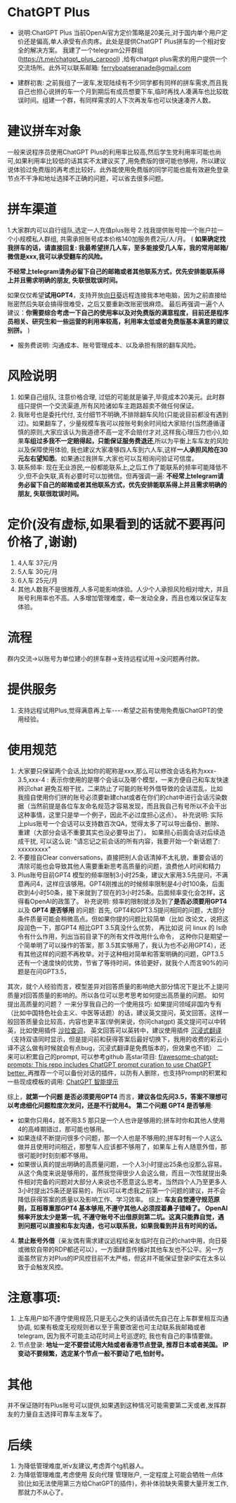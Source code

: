 # ChatGPT Plus
- 说明:ChatGPT Plus 当前OpenAi官方定价策略是20美元,对于国内单个用户定价还是偏高,单人承受有点肉疼。此处是提供ChatGPT Plus拼车的一个相对安全的解决方案。
我建了一个telegram公开群组(https://t.me/chatgpt_plus_carpool) ,给有chatgpt plus需求的用户提供一个交流场所。此外可以联系邮箱: ferryboatseranade@gmail.com

- 建群初衷: 之前我组了一波车,发现陆续有不少同学都有同样的拼车需求,而且我自己也担心说拼的车一个月到期后有成员想要下车,临时再找人凑满车也比较耽误时间。组建一个群，有同样需求的人下次再发车也可以快速凑齐人数。

# 建议拼车对象
一般来说程序员使用ChatGPT Plus的利用率比较高,然后学生党利用率可能也尚可,如果利用率比较低的话其实不太建议买了,用免费版的很可能也够用，所以建议说体验过免费版的再考虑比较好。此外能使用免费版的同学可能也能有效避免登录节点不干净和地址选择不正确的问题，可以省去很多问题。

# 拼车渠道
1.大家群内可以自行组队,选定一人充值plus账号 
2.找我提供账号按一个账户拉一个小规模私人群组, 共需承担账号成本价格140加服务费2元/人/月。
(
**如果确定找我拼车的话，请直接回复: 我最希望拼几人车，至多能接受几人车，我的常用邮箱/微信是xxx,我可以承受翻车的风险。**

**不经常上telegram请务必留下自己的邮箱或者其他联系方式，优先安排能联系得上并且需求明确的朋友, 失联很耽误时间。**

如果仅仅希望**试用GPT4**，支持开放[向日葵](https://sunlogin.oray.com/download?categ=personal)远程连接我本地电脑，因为之前直接给账密然后失联会搞得很难受，之后又要重新改账密很麻烦。
最后再强调一遍个人建议：**你需要综合考虑一下自己的使用率以及对免费版的满意程度，目前还是程序员相关、研究生和一些运营的利用率较高，利用率太低或者免费版基本满意的建议别拼。**
)

- 服务费说明: 沟通成本、账号管理成本、以及承担有限的翻车风险。

# 风险说明
1. 如果自己组队, 注意价格合理, 过低的可能就是骗子,毕竟成本20美元。此时群组只提供一个交流渠道,所有风险诸如车主跑路超卖不做任何保证。
2. 我账号也是委托代付, 支付细节不明确,不排除翻车风险(只能说目前都没有遇到过)。如果翻车了，少量规模车我可以按账号剩余时间给大家赔付(当然遵循谨慎的原则,大家应该认为我道德不高一定不会赔付才对,这样我心理压力也小),如果**车组过多我不一定赔得起，只能保证服务费退还**,所以为平衡上车车友的风险以及保障使用体验, 我也建议大家凑够四人车到六人车,这样**一人承担风险在30元左右望知悉**。如果通过我拼车,大家也可以互相询问验证可信度。
3. 联系频率: 现在无业游民,一般都能联系上,之后工作了能联系的频率可能降低不少,但不会失联,真有必要时可以加微信。但再强调一遍: **不经常上telegram请务必留下自己的邮箱或者其他联系方式，优先安排能联系得上并且需求明确的朋友, 失联很耽误时间。**


# 定价(没有虚标,如果看到的话就不要再问价格了,谢谢)
1. 4人车 37元/月
2. 5人车 30元/月
3. 6人车 25元/月
4. 其他人数我不是很推荐,人多可能影响体验。人少个人承担风险相对增大，并且账号利用率也不高。人多增加管理难度，牵一发动全身，而且也难以保证车友体验。
# 流程
群内交流->以账号为单位建小的拼车群->支持远程试用->没问题再付款。
# 提供服务
1. 支持远程试用Plus,觉得满意再上车----希望之前有使用免费版ChatGPT的使用经验。
# 使用规范
1.  大家要只保留两个会话,比如你的昵称是xxx,那么可以修改会话名称为xxx-3.5,xxx-4 : 表示你使用的是哪个会话以及哪个模型，一来方便自己和车友快速辨识chat 避免互相干扰，二来防止了可能的账号外借导致的会话混乱，比如我擅自使用你们拼的账号必须要新建chat或者在你们的chat中进行会话污染数据（当然前提是各位车友命名规范才容易发现，而且我自己有号所以不会干出这种事情，这里只是举一个例子，因此不必过度担心这点）。
补充说明: 实际上plus账号一个会话可以支持数百次QA，觉得太多了可以导出备份、删除、重建（大部分会话不重要其实也没必要导出了）。
如果担心前面会话对后续造成干扰, 可以这么说:  "请忘记之前会话的所有内容，我要开始一个新话题了: xxxxxxxxx"
2. 不要擅自Clear conversations，直接把别人会话清掉不太礼貌，重要会话的清除可能也会导致其他人需要重新思考高质量的问题，浪费他人时间和精力
3. Plus账号目前GPT4 模型的频率限制3小时25条，建议大家用3.5先提问，不满意再问4，这样应该够用。GPT4刚推出的时候频率限制是4小时100条，后面砍到4小时50条，接下来就到了现在的3小时25条。后面频率变化会怎样，这得看OpenAI的政策了。
补充说明: 频率的限制就涉及到了**是否必须要用GPT4**  以及 **GPT4 是否够用** 的问题: 
首先, GPT4和GPT3.5提问相同的问题，大部分条件质量可能会稍微高点。但如果你提的问题比较简单（比如 改论文，说把这段润色一下，那GPT4 相比GPT 3.5真没什么优势， 再比如说 问 linux 的 ls命令有什么作用，列出当前目录下的所有文件改用什么命令， 这种你只是期望一个简单明了可以操作的答案，那 3.5其实够用了，我认为也不必用GPT4），还有其他这样的问题不再枚举。对于这种相对简单和答案明确的问题，GPT3.5还有一个速度快的优势，节省了等待时间，体验更好，就我个人而言90%的问题是在问GPT3.5， 

其次，就个人经验而言，模型差异对回答质量的影响绝大部分情况下是比不上提问质量对回答质量的影响的。所以各位可以思考思考如何提出高质量的问题。
如何提出高质量的问题？
一来分享我自己的一个使用技巧: 如果提问领域非国内专有（比如中国特色社会主义、中医等话题）的话，建议英文提问，英文回答。这样一般回答质量会比较高，内容也更丰富(举例来说，你问chatgpt)
英文提问可以中转英，比如使用插件 [沙拉查词](https://chrome.google.com/webstore/detail/沙拉查词-聚合词典划词翻译/cdonnmffkdaoajfknoeeecmchibpmkmg?hl=zh-CN)，
英文回答可以英转中，建议使用插件 [沉浸式翻译](https://chrome.google.com/webstore/detail/immersive-translate/bpoadfkcbjbfhfodiogcnhhhpibjhbnh?hl=zh-CN) （支持双语同时显示，但是提问前和获得答案后最好切换下，我用的收费的彩云小译不这么做有时候就会有点bug，沉浸式翻译是免费版本的，但效果也不错）
二来可以积累自己的prompt, 可以参考github 高star项目: [f/awesome-chatgpt-prompts: This repo includes ChatGPT prompt curation to use ChatGPT better. ](https://github.com/f/awesome-chatgpt-prompts) 
再推荐一个可以备份对话的插件，以防有人删除，也支持Prompt的积累和一些现成模板的调用: [ChatGPT 智能提示
](https://chrome.google.com/webstore/detail/chatgpt-prompt-genius/jjdnakkfjnnbbckhifcfchagnpofjffo?hl=zh-CN)

综上，**就第一个问题 是否必须要用GPT4**  而言，**建议各位先问3.5，答案不理想可以考虑细化问题粒度次发问，还是不行就用4。**
**第二个问题 GPT4 是否够用**: 
- 如果你只用4，就不用3.5 那只是一个人也许是够用的;拼车时你和其他人使用4的高峰期错过，那可能也够用。
- 如果连续不断提问很多个问题，那一个人也是不够用的;拼车时有一个人这么做并且使用时间相近，那整车人应该都不够用了，如果车上有人随意外借，那很可能时时刻刻都不够用。
- 如果很认真的提出明确的高质量问题，一个人3小时提出25条也没那么容易。从这个角度来说是够用的，虽然我觉得很少人会这么做，而且一次性就提出条件相对完备的问题对大部分人来说也不愿意这么思考。当然四个人乃至更多人3小时提出25条还是容易的，所以可以考虑我之前第一个问题的建议，并不会降低获得答案的质量以及影响工作、学习效率。
综上: **车友自觉遵守规范原则，互相尊重那GPT4 基本够用,不遵守其他人必须捏着鼻子错峰了。 OpenAI频率开放太少是第一坑, 不遵守账号不出借原则第二坑。这真只能靠自觉，遇到问题可以直接和车友沟通，也可以联系我，如果我看到并且有时间的话。**

4. **禁止账号外借**（亲友偶有需求建议远程给亲友临时在自己的chat中用，向日葵或微软自带的RDP都还可以），一方面肆意传播对其他车友也不公平。另一方面虽然官方对Plus的IP风控目前不太严格，但这并不能保证登录IP实在太多以致于会触发风控。
# 注意事项:
1. 上车用户如不遵守使用规范,只是无心之失的话请优先自己在上车群里相互沟通协调, 如果有极度无视规则者以至于需要改密也可主动联系我邮箱或者telegram, 因为我不可能主动花时间上号巡逻的, 我也有自己的事情要做。
2. 节点登录: **地址一定不要尝试用大陆或者香港节点登录, 推荐日本或者美国。 IP变动不要频繁，选定某个节点一般不要动了吧,怕封号。**


# 其他
并不保证随时有Plus账号可以提供,如果遇到这种情况可能需要第二天或者,发挥群友的力量自主选择可靠车主发车了。

# 后续
1. 为降低管理难度,听v友建议,考虑弄个tg机器人。
2. 为降低管理难度,考虑使用 反向代理 管理账户, 一定程度上可能会牺牲一点体验(比如无法使用第三方给ChatGPT的插件)，弥补体验缺失需要大量开发工作, 那就力不从心了。
